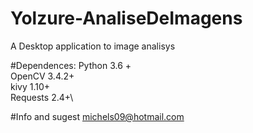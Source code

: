 # Yolzure-AnaliseDeImagens
A Desktop application to image analisys

#Dependences:
Python 3.6 +\
OpenCV 3.4.2+\
kivy 1.10+\
Requests 2.4+\

#Info and sugest
michels09@hotmail.com
